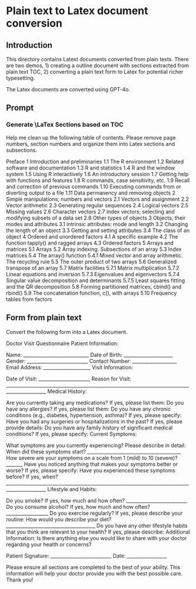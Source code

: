 # Plain text to Latex document conversion

## Introduction

This directory contains Latext documents converted from plain texts.  There are two demos, 1) creating a outline document with sections extracted from plain text TOC, 2) converting a plain text form to Latex for potential richer typesetting.

The Latex documents are converted using GPT-4o.

## Prompt

### Generate \LaTex Sections based on TOC

Help me clean up the following table of contents.
Please remove page numbers, section numbers and organize them into Latex sections and subsections.

Preface
1 Introduction and preliminaries
1.1 The R environment
1.2 Related software and documentation
1.3 R and statistics
1.4 R and the window system
1.5 Using R interactively
1.6 An introductory session
1.7 Getting help with functions and features
1.8 R commands, case sensitivity, etc.
1.9 Recall and correction of previous commands
1.10 Executing commands from or diverting output to a file
1.11 Data permanency and removing objects
2 Simple manipulations; numbers and vectors
2.1 Vectors and assignment
2.2 Vector arithmetic
2.3 Generating regular sequences
2.4 Logical vectors
2.5 Missing values
2.6 Character vectors
2.7 Index vectors; selecting and modifying subsets of a data set
2.8 Other types of objects
3 Objects, their modes and attributes
3.1 Intrinsic attributes: mode and length
3.2 Changing the length of an object
3.3 Getting and setting attributes
3.4 The class of an object
4 Ordered and unordered factors
4.1 A specific example
4.2 The function tapply() and ragged arrays
4.3 Ordered factors
5 Arrays and matrices
5.1 Arrays
5.2 Array indexing. Subsections of an array
5.3 Index matrices
5.4 The array() function
5.4.1 Mixed vector and array arithmetic. The recycling rule
5.5 The outer product of two arrays
5.6 Generalized transpose of an array
5.7 Matrix facilities
5.7.1 Matrix multiplication
5.7.2 Linear equations and inversion
5.7.3 Eigenvalues and eigenvectors
5.7.4 Singular value decomposition and determinants
5.7.5 Least squares fitting and the QR decomposition
5.8 Forming partitioned matrices, cbind() and rbind()
5.9 The concatenation function, c(), with arrays
5.10 Frequency tables from factors

## Form from plain text

Convert the following form into a Latex document.

Doctor Visit Questionnaire
Patient Information:

Name: ____________________________
Date of Birth: _____________________
Gender: __________________________
Contact Number: ___________________
Email Address: ____________________
Visit Information:

Date of Visit: ______________________
Reason for Visit: _______________________________________________________________________________________________
Medical History:

Are you currently taking any medications? If yes, please list them:
Do you have any allergies? If yes, please list them:
Do you have any chronic conditions (e.g., diabetes, hypertension, asthma)? If yes, please specify:
Have you had any surgeries or hospitalizations in the past? If yes, please provide details:
Do you have any family history of significant medical conditions? If yes, please specify:
Current Symptoms:

What symptoms are you currently experiencing? Please describe in detail:
When did these symptoms start? ________________________________________
How severe are your symptoms on a scale from 1 (mild) to 10 (severe)? _______
Have you noticed anything that makes your symptoms better or worse? If yes, please specify:
Have you experienced these symptoms before? If yes, when? _______________________________________________________________________________________________
Lifestyle and Habits:

Do you smoke? If yes, how much and how often? __________________________
Do you consume alcohol? If yes, how much and how often? __________________
Do you exercise regularly? If yes, please describe your routine:
How would you describe your diet? ______________________________________
Do you have any other lifestyle habits that you think are relevant to your health? If yes, please describe:
Additional Information:
Is there anything else you would like to share with your doctor regarding your health or concerns?

Patient Signature: __________________________ Date: _________________

Please ensure all sections are completed to the best of your ability. This information will help your doctor provide you with the best possible care. Thank you!
